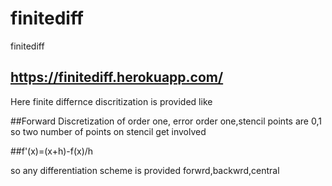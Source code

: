 # finitediff
finitediff

## https://finitediff.herokuapp.com/

Here finite differnce discritization is provided like 

##Forward Discretization of order one, error order one,stencil points are 0,1 so two number of points on stencil get involved 

##f'(x)=(x+h)-f(x)/h 

so any differentiation scheme is provided forwrd,backwrd,central
